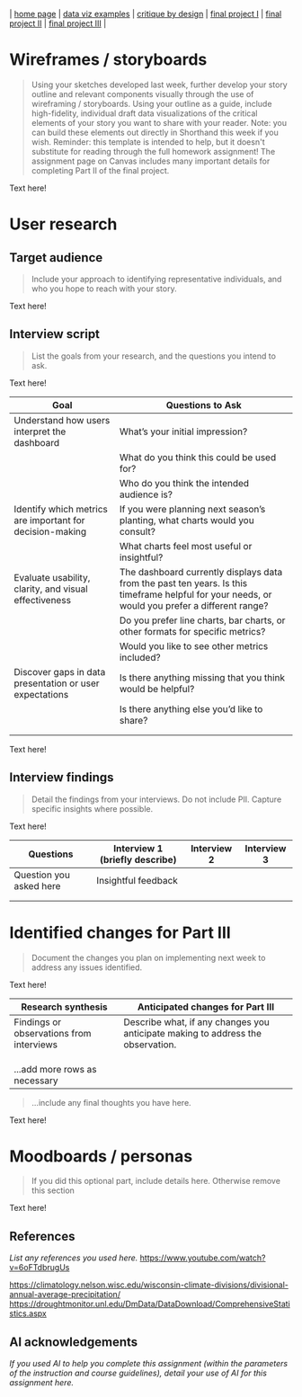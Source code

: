 | [home page](https://cmustudent.github.io/tswd-portfolio-templates/) | [data viz examples](dataviz-examples) | [critique by design](critique-by-design) | [final project I](final-project-part-one) | [final project II](final-project-part-two) | [final project III](final-project-part-three) |

# Wireframes / storyboards
> Using your sketches developed last week, further develop your story outline and relevant components visually through the use of wireframing / storyboards. Using your outline as a guide, include high-fidelity, individual draft data visualizations of the critical elements of your story you want to share with your reader. Note: you can build these elements out directly in Shorthand this week if you wish.  Reminder: this template is intended to help, but it doesn't substitute for reading through the full homework assignment!  The assignment page on Canvas includes many important details for completing Part II of the final project. 

Text here!

# User research 

## Target audience
> Include your approach to identifying representative individuals, and who you hope to reach with your story. 

Text here!

## Interview script
> List the goals from your research, and the questions you intend to ask. 

Text here!

| Goal | Questions to Ask |
|------|------------------|
| Understand how users interpret the dashboard | What’s your initial impression?                  |
|      |  What do you think this could be used for?                |
|      |  Who do you think the intended audience is?                |
|Identify which metrics are important for decision-making      | If you were planning next season’s planting, what charts would you consult?                 |
|      | What charts feel most useful or insightful?                  |
|Evaluate usability, clarity, and visual effectiveness       | The dashboard currently displays data from the past ten years. Is this timeframe helpful for your needs, or would you prefer a different range?                 |
|      | Do you prefer line charts, bar charts, or other formats for specific metrics?                 |
|      | Would you like to see other metrics included?                 |
| Discover gaps in data presentation or user expectations     |Is there anything missing that you think would be helpful?                  |
|      | Is there anything else you’d like to share?                 |
|      |                  |
|      |                  |
Text here!

## Interview findings
> Detail the findings from your interviews.  Do not include PII.  Capture specific insights where possible.

Text here!

| Questions               | Interview 1 (briefly describe) | Interview 2 | Interview 3 |
|-------------------------|--------------------------------|-------------|-------------|
| Question you asked here | Insightful feedback            |             |             |
|                         |                                |             |             |
|                         |                                |             |             |


# Identified changes for Part III
> Document the changes you plan on implementing next week to address any issues identified.  

Text here!

| Research synthesis                       | Anticipated changes for Part III                                                |
|------------------------------------------|---------------------------------------------------------------------------------|
| Findings or observations from interviews | Describe what, if any changes you anticipate making to address the observation. |
|                                          |                                                                                 |
|                                          |                                                                                 |
|                                          |                                                                                 |
| ...add more rows as necessary            |                                                                                 |

> ...include any final thoughts you have here. 

Text here!

# Moodboards / personas
> If you did this optional part, include details here.  Otherwise remove this section

Text here!

## References
_List any references you used here._
https://www.youtube.com/watch?v=6oFTdbrugUs

https://climatology.nelson.wisc.edu/wisconsin-climate-divisions/divisional-annual-average-precipitation/
https://droughtmonitor.unl.edu/DmData/DataDownload/ComprehensiveStatistics.aspx

## AI acknowledgements
_If you used AI to help you complete this assignment (within the parameters of the instruction and course guidelines), detail your use of AI for this assignment here._


